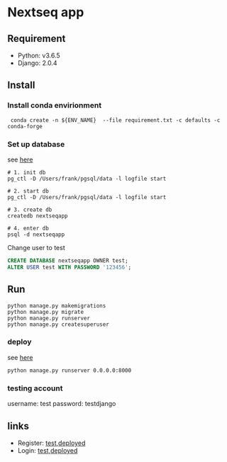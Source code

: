 # Nextseq app 


## Requirement 

* Python: v3.6.5
* Django: 2.0.4

## Install 

### Install conda envirionment 

``` Shell
 conda create -n ${ENV_NAME}  --file requirement.txt -c defaults -c conda-forge 
```
### Set up database 

see [here](./docs/db.md)
``` Shell
# 1. init db
pg_ctl -D /Users/frank/pgsql/data -l logfile start

# 2. start db 
pg_ctl -D /Users/frank/pgsql/data -l logfile start

# 3. create db
createdb nextseqapp

# 4. enter db
psql -d nextseqapp
```

Change user to test 

``` SQL
CREATE DATABASE nextseqapp OWNER test;
ALTER USER test WITH PASSWORD '123456';
```

## Run 
``` Shell
python manage.py makemigrations
python manage.py migrate
python manage.py runserver 
python manage.py createsuperuser
```
### deploy 

see [ here ](./docs/deploy.md)

``` shell
python manage.py runserver 0.0.0.0:8000
```
### testing account

username: test
password: testdjango

## links 

* Register: [test](http://127.0.0.1:8000/nextseq_app/register/),[deployed](http://epigenomics.sdsc.edu:8000/nextseq_app/register/)
* Login: [test](http://127.0.0.1:8000/nextseq_app/login/),[deployed](http://epigenomics.sdsc.edu:8000/nextseq_app/login/)



